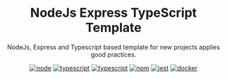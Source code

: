 <h1 align="center"> NodeJs Express TypeScript Template </h1>

<p align="center">
  NodeJs, Express and Typescript based template for new projects applies good practices.
</p>

<p align="center">
  <a href="https://nodejs.org/docs/latest-v20.x/api/index.html"><img src="https://img.shields.io/badge/Node 20.x_-green.svg" alt="node"/></a>
  <a href="https://www.typescriptlang.org/"><img src="https://img.shields.io/badge/TypeScript 5.x_-blue.svg" alt="typescript"/></a>
  <a href="https://www.expres.com/"><img src="https://img.shields.io/badge/Express-5.x_-black.svg" alt="typescript"/></a>
  <a href="https://www.npmjs.com/"><img src="https://img.shields.io/badge/npm-10.x-red.svg" alt="npm"/></a>
  <a href="https://jest.dev/"><img src="https://img.shields.io/badge/Test-Jest_-red.svg" alt="jest"/></a>
  <a href="https://www.docker.com/"><img src="https://img.shields.io/badge/Dockerized 🐋_-blue.svg" alt="docker"/></a>
</p>
